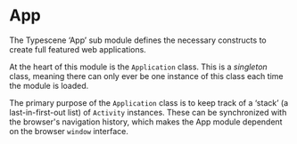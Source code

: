 # App
<!-- id: App -->
<!-- typings: ../../../../dist/core/typings/App -->
<!-- typings: ../../../../dist/dom/typings/App -->

The Typescene &lsquo;App&rsquo; sub module defines the necessary constructs to create full featured web applications.

At the heart of this module is the `Application` class. This is a _singleton_ class, meaning there can only ever be one instance of this class each time the module is loaded.

The primary purpose of the `Application` class is to keep track of a &lsquo;stack&rsquo; (a last-in-first-out list) of `Activity` instances. These can be synchronized with the browser's navigation history, which makes the App module dependent on the browser `window` interface.
